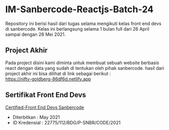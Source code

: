 # IM-Sanbercode-Reactjs-Batch-24

Repository ini berisi hasil dari tugas selama mengikuti kelas front end devs di sanbercode.
Kelas ini berlangsung selama 1 bulan full dari 26 April sampai dengan 28 Mei 2021.

## Project Akhir
Pada project disini kami diminta untuk membuat sebuah website berbasis react dengan data yang sudah di tentukan oleh pihak sanbercode. 
hasil dari project akhir ini bisa dilihat di link sebagai berikut : <br>
https://nifty-goldberg-86df6d.netlify.app

## Sertifikat Front End Devs
[Certified-Front End Devs Sanbercode](https://github.com/iim-am/IM-Sanbercode-Reactjs-Batch-24/blob/main/sertifikat%20sanbercode%20front%20end%20devs.pdf) 
- Diterbitkan   : May 2021
- ID Kredensial : 22775/112/BDG/P-SNBR/CODE/2021
